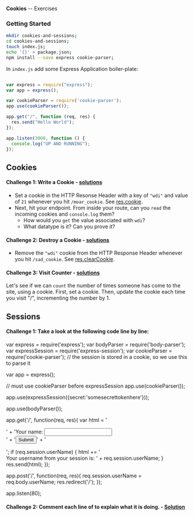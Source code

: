 **Cookies** -- Exercises

### Getting Started

```bash
mkdir cookies-and-sessions;
cd cookies-and-sessions;
touch index.js;
echo '{}' > package.json;
npm install --save express cookie-parser;
```

In `index.js` add some Express Application boiler-plate:

```javascript

var express = require("express");
var app = express();

var cookieParser = require('cookie-parser');
app.use(cookieParser());

app.get("/", function (req, res) {
  res.send("Hello World");
});

app.listen(3000, function () {
  console.log("UP AND RUNNING");
});
```

## Cookies

#### Challenge 1: Write a Cookie - [solutions](solutions.md)
* Set a cookie in the HTTP Resonse Header with a key of `"wdi"` and value of `21` whenever you hit `/moar_cookie`. See [res.cookie](http://expressjs.com/api.html#res.cookie).
* Next, hit your endpoint. From inside your route, can you `read` the incoming cookies and `console.log` them?
    - How would you `get` the value associated with `wdi`?
    - What datatype is it? Can you prove it?

#### Challenge 2: Destroy a Cookie - [solutions](solutions.md)
* Remove the `"wdi"` cookie from the HTTP Response Header whenever you hit `/sad_cookie`. See [res.clearCookie](http://expressjs.com/api.html#res.clearCookie).

#### Challenge 3: Visit Counter - [solutions](solutions.md)
Let's see if we can `count` the number of times someone has come to the site, using a cookie. First, set a cookie. Then, update the cookie each time you visit "/", incrementing the number by 1.


## Sessions

#### Challenge 1: Take a look at the following code line by line:

var express = require('express');
var bodyParser = require('body-parser'); 
var expressSession = require('express-session');
var cookieParser = require('cookie-parser'); // the session is stored in a cookie, so we use this to parse it

var app = express();

// must use cookieParser before expressSession
app.use(cookieParser());

app.use(expressSession({secret:'somesecrettokenhere'}));

app.use(bodyParser());

app.get('/', function(req, res){
  var html = '<form action="/" method="post">' +
             'Your name: <input type="text" name="userName"><br>' +
             '<button type="submit">Submit</button>' +
             '</form>';
  if (req.session.userName) {
    html += '<br>Your username from your session is: ' + req.session.userName;
  }
  res.send(html);
});

app.post('/', function(req, res){
  req.session.userName = req.body.userName;
  res.redirect('/');
});

app.listen(80);

#### Challenge 2: Comment each line of to explain what it is doing. - [Solution](solutions.md)

